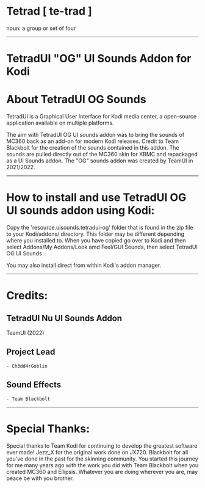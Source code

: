 # Tetrad [ te-trad ]
noun: a group or set of four

------------------------------------------------------------------------
TetradUI "OG" UI Sounds Addon for Kodi
=====================================

About TetradUI OG Sounds
==============

TetradUI is a Graphical User Interface for Kodi media center, a open-source application available on multiple platforms.

The aim with TetradUI OG UI sounds addon was to bring the sounds of MC360 back as an add-on for modern Kodi releases. Credit to Team Blackbolt for the creation of the sounds contained in this addon.
The sounds are pulled directly out of the MC360 skin for XBMC and repackaged as a UI Sounds addon. The "OG" sounds addon was created by TeamUI in 2021/2022.

------------------------------------------------------------------------
How to install and use TetradUI OG UI sounds addon using Kodi:
====================================

Copy the 'resource.uisounds.tetradui-og' folder that is found in the zip file to your Kodi/addons/ directory.
This folder may be different depending where you installed to. When you have copied go over to Kodi and then select Addons/My Addons/Look amd Feel/GUI Sounds, then select TetradUI OG UI Sounds 

You may also install direct from within Kodi's addon manager.

--------
Credits:
========

TetradUI Nu UI Sounds Addon
-----------------------
TeamUI (2022)


Project Lead
-----------------------
    - Ch3dd4rGoblin

Sound Effects
-----------------------
    - Team Blackbolt

------------------
Special Thanks:
==================

Special thanks to Team Kodi for continuing to develop the greatest software ever made! Jezz_X for the original work done on JX720. 
Blackbolt for all you've done in the past for the skinning community. You started this journey for me many years ago 
with the work you did with Team Blackbolt when you created MC360 and Ellipsis. Whatever you are doing wherever you are, may peace be with you brother.

